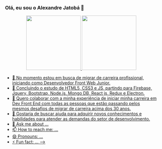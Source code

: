 ### Olá, eu sou o Alexandre Jatobá 👋

<div align="center">
  <a href="https://github.com/alexandrejs777">
  <img height="180em" src="https://github-readme-stats.vercel.app/api?username=alexandrejs777&show_icons=true&theme=dracula&include_all_commits=true&count_private=true"/>
  <img height="180em" src="https://github-readme-stats.vercel.app/api/top-langs/?username=alexandrejs777&layout=compact&langs_count=7&theme=dracula"/>
</div>


- 🔭 No momento estou em busca de migrar de carreira profissional, iniciando como Desenvolvedor Front Web Junior.
- 🌱 Concluindo o estudo de HTML5, CSS3 e JS, partindo para Firebase, Jquery, Bootstrap, Node.js, Mongo DB, React js, Redux e Electron.
- 👯 Quero colaborar com a minha experiência de iniciar minha carreira em Dev Front End com todas as pessoas que estão passando pelos mesmos desafios de migrar de carreira acima dos 30 anos.
- 🤔 Gostaria de buscar ajuda para adquirir novos conhecimentos e habilidades para atender as demandas do setor de desenvolvimento.
- 💬 Ask me about ...
- 📫 How to reach me: ...
- 😄 Pronouns: ...
- ⚡ Fun fact: ...
-->
